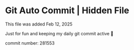 # Git Auto Commit | Hidden File

This file was added Feb 12, 2025

Just for fun and keeping my daily git commit active 🤪

commit number: 281553

